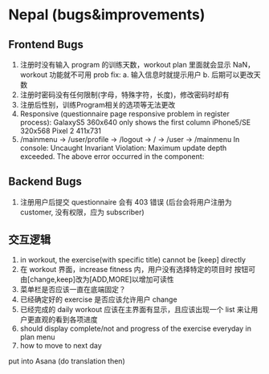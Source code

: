 # Nepal (bugs&improvements)

## Frontend Bugs

1. 注册时没有输入 program 的训练天数，workout plan 里面就会显示 NaN，workout 功能就不可用
   prob fix:
   a. 输入信息时就提示用户
   b. 后期可以更改天数
2. 注册时密码没有任何限制(字母，特殊字符，长度)，修改密码时却有
3. 注册后性别，训练Program相关的选项等无法更改
4. Responsive (questionnaire page responsive problem in register process):
   GalaxyS5 360x640 only shows the first column
   iPhone5/SE 320x568
   Pixel 2 411x731
5. /mainmenu -> /user/profile -> /logout -> / -> /user -> /mainmenu
   In console:
    Uncaught Invariant Violation: Maximum update depth exceeded. 
    The above error occurred in the <Redirect> component:

## Backend Bugs

1. 注册用户后提交 questionnaire 会有 403 错误
   (后台会将用户注册为 customer, 没有权限，应为 subscriber)

## 交互逻辑

1. in workout, the exercise(with specific title) cannot be [keep] directly
2. 在 workout 界面，increase fitness 内，用户没有选择特定的项目时
   按钮可由[change,keep]改为[ADD,MORE]以增加可读性
3. 菜单栏是否应该一直在底端固定？
4. 已经确定好的 exercise 是否应该允许用户 change
5. 已经完成的 daily workout 应该在主界面有显示，且应该出现一个 list 来让用户更直观的看到各项进度
6. should display complete/not and progress of the exercise everyday in plan menu
7. how to move to next day 
 

put into Asana (do translation then)

